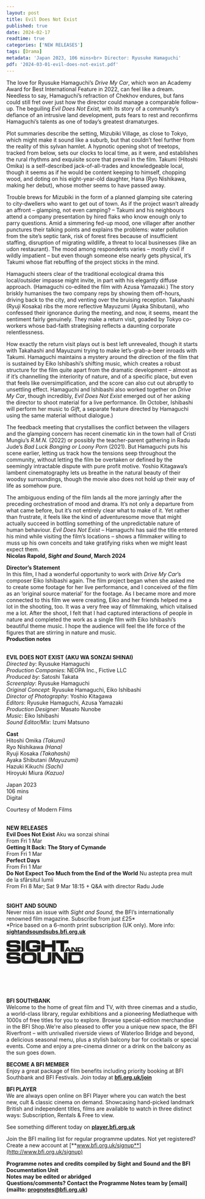```yaml
---
layout: post
title: Evil Does Not Exist
published: true
date: 2024-02-17
readtime: true
categories: ['NEW RELEASES']
tags: [Drama]
metadata: 'Japan 2023, 106 mins<br> Director: Ryusuke Hamaguchi'
pdf: '2024-03-01-evil-does-not-exist.pdf'
---
```


The love for Ryusuke Hamaguchi’s _Drive My Car_, which won an Academy Award for Best International Feature in 2022, can feel like a dream. Needless to say, Hamaguchi’s refraction of Chekhov endures, but fans could still fret over just how the director could manage a comparable follow-up. The beguiling _Evil Does Not Exist,_ with its story of a community’s defiance of an intrusive land development, puts fears to rest and reconfirms Hamaguchi’s talents as one of today’s greatest dramaturges.

Plot summaries describe the setting, Mizubiki Village, as close to Tokyo, which might make it sound like a suburb, but that couldn’t feel further from the reality of this sylvan hamlet. A hypnotic opening shot of treetops, tracked from below, sets our clocks to local time, as it were, and establishes the rural rhythms and exquisite score that prevail in the film. Takumi (Hitoshi Omika) is a self-described jack-of-all-trades and knowledgeable local, though it seems as if he would be content keeping to himself, chopping wood, and doting on his eight-year-old daughter, Hana (Ryo Nishikawa, making her debut), whose mother seems to have passed away.

Trouble brews for Mizubiki in the form of a planned glamping site catering to city-dwellers who want to get out of town. As if the project wasn’t already an affront – glamping, not even camping? – Takumi and his neighbours attend a company presentation by hired flaks who know enough only to parry questions. Amid a simmering fed-up mood, one villager after another punctures their talking points and explains the problems: water pollution from the site’s septic tank, risk of forest fires because of insufficient staffing, disruption of migrating wildlife, a threat to local businesses (like an udon restaurant). The mood among respondents varies – mostly civil if wildly impatient – but even though someone else nearly gets physical, it’s Takumi whose flat rebuffing of the project sticks in the mind.

Hamaguchi steers clear of the traditional ecological drama this local/outsider impasse might invite, in part with his elegantly diffuse approach. (Hamaguchi co-edited the film with Azusa Yamazaki.) The story briskly humanises the two company reps by showing them off-hours, driving back to the city, and venting over the bruising reception. Takahashi (Ryuji Kosaka) ribs the more reflective Mayuzumi (Ayaka Shibutani), who confessed their ignorance during the meeting, and now, it seems, meant the sentiment fairly genuinely. They make a return visit, goaded by Tokyo co-workers whose bad-faith strategising reflects a daunting corporate relentlessness.

How exactly the return visit plays out is best left unrevealed, though it starts with Takahashi and Mayuzumi trying to make let’s-grab-a-beer inroads with Takumi. Hamaguchi maintains a mystery around the direction of the film that is sustained by Eiko Ishibashi’s shifting music, which creates a robust structure for the film quite apart from the dramatic development – almost as if it’s channelling the interiority of nature, and of a specific place, but even that feels like oversimplification, and the score can also cut out abruptly to unsettling effect. Hamaguchi and Ishibashi also worked together on _Drive My Car_, though incredibly, _Evil Does Not Exist_ emerged out of her asking the director to shoot material for a live performance. (In October, Ishibashi will perform her music to _Gift_, a separate feature directed by Hamaguchi using the same material without dialogue.)

The feedback meeting that crystallises the conflict between the villagers and the glamping concern has recent cinematic kin in the town hall of Cristi Mungiu’s _R.M.N._ (2022) or possibly the teacher-parent gathering in Radu Jude’s _Bad Luck Banging or Loony Porn_ (2021). But Hamaguchi puts his scene earlier, letting us track how the tensions seep throughout the community, without letting the film be overtaken or defined by the seemingly intractable dispute with pure profit motive. Yoshio Kitagawa’s lambent cinematography lets us breathe in the natural beauty of their woodsy surroundings, though the movie also does not hold up their way of life as somehow pure.

The ambiguous ending of the film lands all the more jarringly after the preceding orchestration of mood and drama. It’s not only a departure from what came before, but it’s not entirely clear what to make of it. Yet rather than frustrate, it feels like the kind of adventuresome move that might actually succeed in bottling something of the unpredictable nature of human behaviour. _Evil Does Not Exist_ – Hamaguchi has said the title entered his mind while visiting the film’s locations – shows a filmmaker willing to muss up his own conceits and take gratifying risks when we might least expect them.  
**Nicolas Rapold, _Sight and Sound_, March 2024**

**Director’s Statement**  
In this film, I had a wonderful opportunity to work with _Drive My Car_’s composer Eiko Ishibashi again. The film project began when she asked me to create some footage for her live performance, and I conceived of the film as an ‘original source material’ for the footage. As I became more and more connected to this film we were creating, Eiko and her friends helped me a lot in the shooting, too. It was a very free way of filmmaking, which vitalised me a lot. After the shoot, I felt that I had captured interactions of people in nature and completed the work as a single film with Eiko Ishibashi’s beautiful theme music. I hope the audience will feel the life force of the figures that are stirring in nature and music.  
**Production notes**
<br><br>

**EVIL DOES NOT EXIST (AKU WA SONZAI SHINAI)**  
_Directed by_: Ryusuke Hamaguchi  
_Production Companies_: NEOPA Inc., Fictive LLC  
_Produced by_: Satoshi Takata  
_Screenplay_: Ryusuke Hamaguchi  
_Original Concept_: Ryusuke Hamaguchi,  Eiko Ishibashi  
_Director of Photography_: Yoshio Kitagawa  
_Editors_: Ryusuke Hamaguchi, Azusa Yamazaki  
_Production Designer_: Masato Nunobe  
_Music_: Eiko Ishibashi  
_Sound Editor/Mix_: Izumi Matsuno

**Cast**  
Hitoshi Omika _(Takumi)_  
Ryo Nishikawa _(Hana)_  
Ryuji Kosaka _(Takahashi)_  
Ayaka Shibutani _(Mayuzumi)_  
Hazuki Kikuchi _(Sachi)_  
Hiroyuki Miura _(Kazuo)_

Japan 2023  
106 mins  
Digital

Courtesy of Modern Films
<br><br>

**NEW RELEASES**  
**Evil Does Not Exist** Aku wa sonzai shinai  
From Fri 1 Mar  
**Getting It Back: The Story of Cymande**  
From Fri 1 Mar  
**Perfect Days**  
From Fri 1 Mar  
**Do Not Expect Too Much from the End of the World** Nu astepta prea mult de la sfârsitul lumii  
From Fri 8 Mar; Sat 9 Mar 18:15 + Q&A with director Radu Jude  
<BR><BR>
**SIGHT AND SOUND**<br>
Never miss an issue with _Sight and Sound_, the BFI’s internationally renowned film magazine. Subscribe from just £25*<br>
*Price based on a 6-month print subscription (UK only). More info: [**sightandsoundsubs.bfi.org.uk**](https://sightandsoundsubs.bfi.org.uk/subscribe)

<img style="float: left;" src="/img/sight-and-sound.jpg" width="40%" height="40%"><br><br><br><br><br><br><br><br>

**BFI SOUTHBANK**  
Welcome to the home of great film and TV, with three cinemas and a studio, a world-class library, regular exhibitions and a pioneering Mediatheque with 1000s of free titles for you to explore. Browse special-edition merchandise in the BFI Shop.We&#39;re also pleased to offer you a unique new space, the BFI Riverfront – with unrivalled riverside views of Waterloo Bridge and beyond, a delicious seasonal menu, plus a stylish balcony bar for cocktails or special events. Come and enjoy a pre-cinema dinner or a drink on the balcony as the sun goes down.  

**BECOME A BFI MEMBER**  
Enjoy a great package of film benefits including priority booking at BFI Southbank and BFI Festivals. Join today at [**bfi.org.uk/join**](http://www.bfi.org.uk/join)  

**BFI PLAYER**  
 We are always open online on BFI Player where you can watch the best new, cult &amp; classic cinema on demand. Showcasing hand-picked landmark British and independent titles, films are available to watch in three distinct ways: Subscription, Rentals &amp; Free to view.  

See something different today on [**player.bfi.org.uk**](https://player.bfi.org.uk)  

Join the BFI mailing list for regular programme updates. Not yet registered? Create a new account at [**www.bfi.org.uk/signup**](http://www.bfi.org.uk/signup)

**Programme notes and credits compiled by Sight and Sound and the BFI Documentation Unit  
Notes may be edited or abridged  
Questions/comments? Contact the Programme Notes team by [email](mailto: prognotes@bfi.org.uk)**

<!--stackedit_data:
eyJoaXN0b3J5IjpbLTE2ODEzNDcxM119
-->